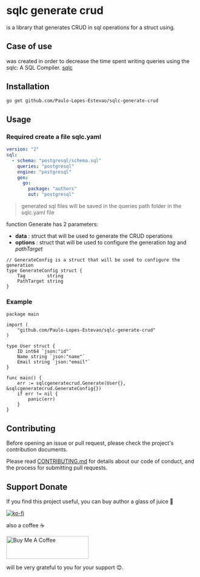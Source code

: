 # sqlc generate crud

is a library that generates CRUD in sql operations for a struct using.

## Case of use

was created in order to decrease the time spent writing queries using the sqlc: A SQL Compiler.
[sqlc](https://sqlc.dev/)


## Installation

```bash
go get github.com/Paulo-Lopes-Estevao/sqlc-generate-crud
```

## Usage

### Required create a file sqlc.yaml

```yaml
version: "2"
sql:
  - schema: "postgresql/schema.sql"
    queries: "postgresql"
    engine: "postgresql"
    gen:
      go:
        package: "authors"
        out: "postgresql"
```

> generated sql files will be saved in the queries path folder in the sqlc.yaml file

function Generate has 2 parameters:

- **data** : struct that will be used to generate the CRUD operations
- **options** : struct that will be used to configure the generation _tag_ and _pathTarget_

```golang
// GenerateConfig is a struct that will be used to configure the generation
type GenerateConfig struct {
    Tag        string
    PathTarget string
}
```

### Example

```golang
package main

import (
    "github.com/Paulo-Lopes-Estevao/sqlc-generate-crud"
)

type User struct {
    ID int64 `json:"id"`
    Name string `json:"name"`
    Email string `json:"email"`
}

func main() {
	err := sqlcgeneratecrud.Generate(User{}, &sqlcgeneratecrud.GenerateConfig{})
	if err != nil {
        panic(err)
    }
}
```



## Contributing

Before opening an issue or pull request, please check the project's contribution documents.

Please read [CONTRIBUTING.md](CONTRIBUTING.md) for details about our code of conduct, and the process for submitting pull requests.

## Support Donate

If you find this project useful, you can buy author a glass of juice 🧃

[![ko-fi](https://ko-fi.com/img/githubbutton_sm.svg)](https://ko-fi.com/E1E2L169R)

also a coffee ☕️

<a href="https://www.buymeacoffee.com/pl1745240p" target="_blank"><img src="https://cdn.buymeacoffee.com/buttons/v2/default-yellow.png" alt="Buy Me A Coffee" style="height: 60px !important;width: 217px !important;" ></a>

will be very grateful to you for your support 😊.
